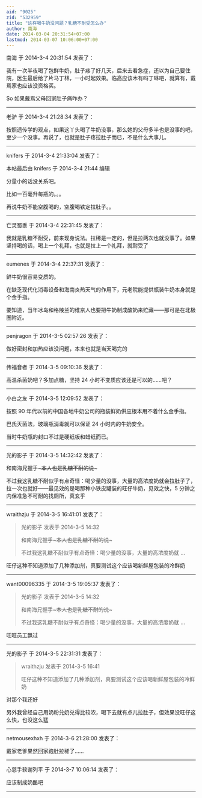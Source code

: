 ```yaml
---
aid: "9025"
zid: "532959"
title: "这样喝牛奶没问题？乳糖不耐受怎么办"
author: 南海
date: 2014-03-04 20:31:54+07:00
lastmod: 2014-03-07 10:06:00+07:00
---
```


南海 于 2014-3-4 20:31:54 发表了：

我有一次半夜喝了包鲜牛奶，肚子疼了好几天，后来去看急症，还以为自己要住院，医生最后给了片马丁林，一小时起效果。临高应该木有吗丁啉吧，就算有，戴焉家也应该没资格买。

So 如果戴焉父母回家肚子痛咋办？

---

老驴 于 2014-3-4 21:28:34 发表了：

按照遗传学的观点，如果这丫头喝了牛奶没事，那么她的父母多半也是没事的吧，至少一个没事。再说了，也就是肚子疼拉肚子而已，不是什么大事儿。

---

knifers 于 2014-3-4 21:33:04 发表了：

本帖最后由 knifers 于 2014-3-4 21:44 编辑

分量小的话没关系吧。

比如一百毫升每瓶的。。。

再说牛奶不能空腹喝的，空腹喝铁定拉肚子。。

---

亡灵蜀黍 于 2014-3-4 22:31:45 发表了：

我就是乳糖不耐受，前来现身说法。拉稀是一定的，但是拉两次也就没事了。如果坚持喝的话，喝上一个礼拜，也就是拉上一个礼拜，就耐受了

---

eumenes 于 2014-3-4 22:37:31 发表了：

鲜牛奶很容易变质的。

在缺乏现代化消毒设备和海南炎热天气的作用下，元老院能提供瓶装牛奶本身就是个金手指。

要知道，当年冰岛和格陵兰的维京人也要把牛奶制成酸奶来贮藏——那可是在北极圈附近。

---

penjragon 于 2014-3-5 02:57:26 发表了：

做好密封和加热应该没问题，本来也就是当天喝完的

---

传福音者 于 2014-3-5 09:10:36 发表了：

高温杀菌奶吧？多加点糖，坚持 24 小时不变质应该还是可以的……吧？

---

小白之友 于 2014-3-5 12:09:52 发表了：

按照 90 年代以前的中国各地牛奶公司的瓶装鲜奶供应根本用不着什么金手指。

巴氏灭菌法，玻璃瓶消毒就可以保证 24 小时内的牛奶安全。

当时牛奶瓶的封口不过是硬纸板和蜡纸而已。

---

光的影子 于 2014-3-5 14:32:42 发表了：

和南海兄握手~~~本人也是乳糖不耐的说~~~

不过我这乳糖不耐似乎有点奇怪：喝少量的没事，大量的高浓度奶就会拉肚子了，拉一次也就好——最见效的是喝那种小铁皮罐装的旺仔牛奶，见效之快，5 分钟之内保准急不可耐的找厕所，真玄乎

---

wraithzju 于 2014-3-5 16:41:01 发表了：

> 光的影子 发表于 2014-3-5 14:32
>
> 和南海兄握手~~~本人也是乳糖不耐的说~~~
>
> 不过我这乳糖不耐似乎有点奇怪：喝少量的没事，大量的高浓度奶就 ...

旺仔这种不知道添加了几种添加剂，真要测试这个应该喝新鲜屋包装的冷鲜奶

---

want00096335 于 2014-3-5 19:05:37 发表了：

> 光的影子 发表于 2014-3-5 14:32
>
> 和南海兄握手~~~本人也是乳糖不耐的说~~~
>
> 不过我这乳糖不耐似乎有点奇怪：喝少量的没事，大量的高浓度奶就 ...

旺旺员工飘过

---

光的影子 于 2014-3-5 22:31:31 发表了：

> wraithzju 发表于 2014-3-5 16:41
>
> 旺仔这种不知道添加了几种添加剂，真要测试这个应该喝新鲜屋包装的冷鲜奶

对那个我还好

另外我曾经自己用奶粉兑奶兑得比较浓，喝下去就有点儿拉肚子，但效果没旺仔这么快，也没这么猛

---

netmousexhxh 于 2014-3-6 21:28:00 发表了：

戴家老爹果然回家跑肚拉稀了……

---

心慈手软谢列平 于 2014-3-7 10:06:14 发表了：

应该制成奶酪吧

---
